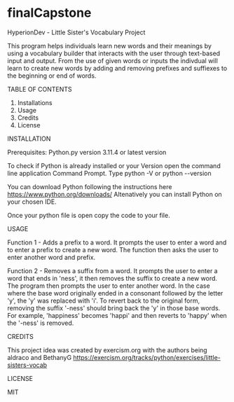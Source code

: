 # finalCapstone
HyperionDev - Little Sister's Vocabulary Project

This program helps individuals learn new words and their meanings by using a vocabulary builder that interacts with the user through text-based input and output. From the use of given words or inputs the indivdual will learn to create new words by adding and removing prefixes and suffiexes to the beginning or end of words. 

TABLE OF CONTENTS
  1. Installations
  2. Usage
  3. Credits
  4. License

INSTALLATION

Prerequisites: Python.py version 3.11.4 or latest version

To check if Python is already installed or your Version open the command line application Command Prompt.
Type python -V or python --version

You can download Python following the instructions here https://www.python.org/downloads/ 
Altenatively you can install Python on your chosen IDE. 

Once your python file is open copy the code to your file. 

USAGE

Function 1 - Adds a prefix to a word. It prompts the user to enter a word and to enter a prefix to create a new word. The function then asks the user to enter another word and prefix. 

Function 2 - Removes a suffix from a word. It prompts the user to enter a word that ends in 'ness', it then removes the suffix to create a new word. The program then prompts the user to enter another word. In the case where the base word originally ended in a consonant followed by the letter 'y', the 'y' was replaced with 'i'. To revert back to the original form, removing the suffix '-ness' should bring back the 'y' in those base words. For example, 'happiness' becomes 'happi' and then reverts to 'happy' when the '-ness' is removed.

CREDITS

This project idea was created by exercism.org with the authors being aldraco and BethanyG
https://exercism.org/tracks/python/exercises/little-sisters-vocab

LICENSE

MIT 
